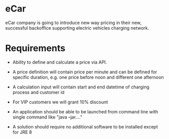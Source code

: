 # eCar

eCar company is going to introduce new way pricing in their new, successful backoffice supporting electric vehicles charging network. 

# Requirements

* Ability to define and calculate a price via API.  

* A price definition will contain price per minute and can be defined for specific duration, e.g. one price before noon and different one afternoon 

* A calculation input will contain start and end datetime of charging process and customer id 

* For VIP customers we will grant 10% discount 

* An application should be able to be launched from command line with single command like "java –jar...." 

* A solution should require no additional software to be installed except for JRE 8 
